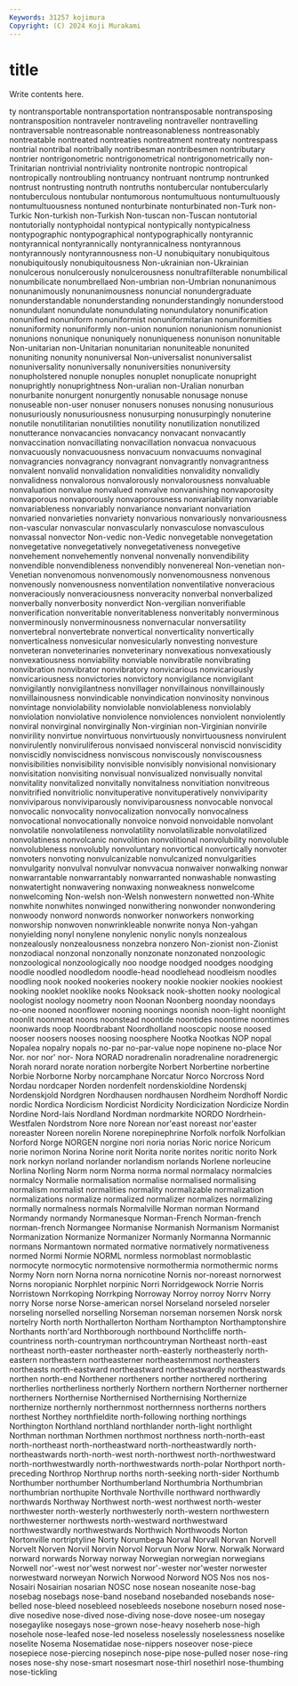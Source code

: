 ```yaml
---
Keywords: 31257 kojimura
Copyright: (C) 2024 Koji Murakami
---
```


# title

Write contents here.



ty nontransportable
nontransportation nontransposable nontransposing nontransposition nontraveler nontraveling nontraveller nontravelling nontraversable nontreasonable
nontreasonableness nontreasonably nontreatable nontreated nontreaties nontreatment nontreaty nontrespass nontrial nontribal
nontribally nontribesman nontribesmen nontributary nontrier nontrigonometric nontrigonometrical nontrigonometrically non-Trinitarian nontrivial
nontriviality nontronite nontropic nontropical nontropically nontroubling nontruancy nontruant nontrump nontrunked
nontrust nontrusting nontruth nontruths nontubercular nontubercularly nontuberculous nontubular nontumorous nontumultuous
nontumultuously nontumultuousness nontuned nonturbinate nonturbinated non-Turk non-Turkic Non-turkish non-Turkish Non-tuscan
non-Tuscan nontutorial nontutorially nontyphoidal nontypical nontypically nontypicalness nontypographic nontypographical nontypographically
nontyrannic nontyrannical nontyrannically nontyrannicalness nontyrannous nontyrannously nontyrannousness non-U nonubiquitary nonubiquitous
nonubiquitously nonubiquitousness Non-ukrainian non-Ukrainian nonulcerous nonulcerously nonulcerousness nonultrafilterable nonumbilical nonumbilicate
nonumbrellaed Non-umbrian non-Umbrian nonunanimous nonunanimously nonunanimousness nonuncial nonundergraduate nonunderstandable nonunderstanding
nonunderstandingly nonunderstood nonundulant nonundulate nonundulating nonundulatory nonunification nonunified nonuniform nonuniformist
nonuniformitarian nonuniformities nonuniformity nonuniformly non-union nonunion nonunionism nonunionist nonunions nonunique
nonuniquely nonuniqueness nonunison nonunitable Non-unitarian non-Unitarian nonunitarian nonuniteable nonunited nonuniting
nonunity nonuniversal Non-universalist nonuniversalist nonuniversality nonuniversally nonuniversities nonuniversity nonupholstered nonuple
nonuples nonuplet nonuplicate nonupright nonuprightly nonuprightness Non-uralian non-Uralian nonurban nonurbanite
nonurgent nonurgently nonusable nonusage nonuse nonuseable non-user nonuser nonusers nonuses
nonusing nonusurious nonusuriously nonusuriousness nonusurping nonusurpingly nonuterine nonutile nonutilitarian nonutilities
nonutility nonutilization nonutilized nonutterance nonvacancies nonvacancy nonvacant nonvacantly nonvaccination nonvacillating
nonvacillation nonvacua nonvacuous nonvacuously nonvacuousness nonvacuum nonvacuums nonvaginal nonvagrancies nonvagrancy
nonvagrant nonvagrantly nonvagrantness nonvalent nonvalid nonvalidation nonvalidities nonvalidity nonvalidly nonvalidness
nonvalorous nonvalorously nonvalorousness nonvaluable nonvaluation nonvalue nonvalued nonvalve nonvanishing nonvaporosity
nonvaporous nonvaporously nonvaporousness nonvariability nonvariable nonvariableness nonvariably nonvariance nonvariant nonvariation
nonvaried nonvarieties nonvariety nonvarious nonvariously nonvariousness non-vascular nonvascular nonvascularly nonvasculose
nonvasculous nonvassal nonvector Non-vedic non-Vedic nonvegetable nonvegetation nonvegetative nonvegetatively nonvegetativeness
nonvegetive nonvehement nonvehemently nonvenal nonvenally nonvendibility nonvendible nonvendibleness nonvendibly nonvenereal
Non-venetian non-Venetian nonvenomous nonvenomously nonvenomousness nonvenous nonvenously nonvenousness nonventilation nonventilative
nonveracious nonveraciously nonveraciousness nonveracity nonverbal nonverbalized nonverbally nonverbosity nonverdict Non-vergilian
nonverifiable nonverification nonveritable nonveritableness nonveritably nonverminous nonverminously nonverminousness nonvernacular nonversatility
nonvertebral nonvertebrate nonvertical nonverticality nonvertically nonverticalness nonvesicular nonvesicularly nonvesting nonvesture
nonveteran nonveterinaries nonveterinary nonvexatious nonvexatiously nonvexatiousness nonviability nonviable nonvibratile nonvibrating
nonvibration nonvibrator nonvibratory nonvicarious nonvicariously nonvicariousness nonvictories nonvictory nonvigilance nonvigilant
nonvigilantly nonvigilantness nonvillager nonvillainous nonvillainously nonvillainousness nonvindicable nonvindication nonvinosity nonvinous
nonvintage nonviolability nonviolable nonviolableness nonviolably nonviolation nonviolative nonviolence nonviolences nonviolent
nonviolently nonviral nonvirginal nonvirginally Non-virginian non-Virginian nonvirile nonvirility nonvirtue nonvirtuous
nonvirtuously nonvirtuousness nonvirulent nonvirulently nonviruliferous nonvisaed nonvisceral nonviscid nonviscidity nonviscidly
nonviscidness nonviscous nonviscously nonviscousness nonvisibilities nonvisibility nonvisible nonvisibly nonvisional nonvisionary
nonvisitation nonvisiting nonvisual nonvisualized nonvisually nonvital nonvitality nonvitalized nonvitally nonvitalness
nonvitiation nonvitreous nonvitrified nonvitriolic nonvituperative nonvituperatively nonviviparity nonviviparous nonviviparously nonviviparousness
nonvocable nonvocal nonvocalic nonvocality nonvocalization nonvocally nonvocalness nonvocational nonvocationally nonvoice
nonvoid nonvoidable nonvolant nonvolatile nonvolatileness nonvolatility nonvolatilizable nonvolatilized nonvolatiness nonvolcanic
nonvolition nonvolitional nonvolubility nonvoluble nonvolubleness nonvolubly nonvoluntary nonvortical nonvortically nonvoter
nonvoters nonvoting nonvulcanizable nonvulcanized nonvulgarities nonvulgarity nonvulval nonvulvar nonvvacua nonwaiver
nonwalking nonwar nonwarrantable nonwarrantably nonwarranted nonwashable nonwasting nonwatertight nonwavering nonwaxing
nonweakness nonwelcome nonwelcoming Non-welsh non-Welsh nonwestern nonwetted non-White nonwhite nonwhites
nonwinged nonwithering nonwonder nonwondering nonwoody nonword nonwords nonworker nonworkers nonworking
nonworship nonwoven nonwrinkleable nonwrite nonya Non-yahgan nonyielding nonyl nonylene nonylenic
nonylic nonyls nonzealous nonzealously nonzealousness nonzebra nonzero Non-zionist non-Zionist nonzodiacal
nonzonal nonzonally nonzonate nonzonated nonzoologic nonzoological nonzoologically noo noodge noodged
noodges noodging noodle noodled noodledom noodle-head noodlehead noodleism noodles noodling
nook nooked nookeries nookery nookie nookier nookies nookiest nooking nooklet
nooklike nooks Nooksack nook-shotten nooky noological noologist noology noometry noon
Noonan Noonberg noonday noondays no-one nooned noonflower nooning noonings noonish
noon-light noonlight noonlit noonmeat noons noonstead noontide noontides noontime noontimes
noonwards noop Noordbrabant Noordholland nooscopic noose noosed nooser noosers nooses
noosing noosphere Nootka Nootkas NOP nopal Nopalea nopalry nopals no-par
no-par-value nope nopinene no-place Nor Nor. nor nor' nor- Nora
NORAD noradrenalin noradrenaline noradrenergic Norah norard norate noration norbergite Norbert
Norbertine norbertine Norbie Norborne Norby norcamphane Norcatur Norco Norcross Nord
Nordau nordcaper Norden nordenfelt nordenskioldine Nordenskj Nordenskjold Nordgren Nordhausen nordhausen
Nordheim Nordhoff Nordic nordic Nordica Nordicism Nordicist Nordicity Nordicization Nordicize
Nordin Nordine Nord-lais Nordland Nordman nordmarkite NORDO Nordrhein-Westfalen Nordstrom Nore
nore Norean nor'east noreast nor'easter noreaster Noreen norelin Norene norepinephrine
Norfolk norfolk Norfolkian Norford Norge NORGEN norgine nori noria norias
Noric norice Noricum norie norimon Norina Norine norit Norita norite
norites noritic norito Nork nork norkyn norland norlander norlandism norlands
Norlene norleucine Norlina Norling Norm norm Norma norma normal normalacy
normalcies normalcy Normalie normalisation normalise normalised normalising normalism normalist normalities
normality normalizable normalization normalizations normalize normalized normalizer normalizes normalizing normally
normalness normals Normalville Norman norman Normand Normandy normandy Normanesque Norman-French
Norman-french norman-french Normangee Normanise Normanish Normanism Normanist Normanization Normanize Normanizer
Normanly Normanna Normannic normans Normantown normated normative normatively normativeness normed
Normi Normie NORML normless normoblast normoblastic normocyte normocytic normotensive normothermia
normothermic norms Normy Norn norn Norna norna nornicotine Nornis nor-noreast
nornorwest Norns noropianic Norphlet norpinic Norri Norridgewock Norrie Norris Norristown
Norrkoping Norrkping Norroway Norroy norroy Norrv Norry norry Norse norse
Norse-american norsel Norseland norseled norseler norseling norselled norselling Norseman norseman
norsemen Norsk norsk nortelry North north Northallerton Northam Northampton Northamptonshire
Northants north'ard Northborough northbound Northcliffe north-countriness north-countryman northcountryman Northeast north-east
northeast north-easter northeaster north-easterly northeasterly north-eastern northeastern northeasterner northeasternmost northeasters
northeasts north-eastward northeastward northeastwardly northeastwards northen north-end Northener northeners norther
northered northering northerlies northerliness northerly Northern northern Northerner northerner northerners
Northernise Northernised Northernising Northernize northernize northernly northernmost northernness northerns northers
northest Northey northfieldite north-following northing northings Northington Northland northland northlander
north-light northlight Northman northman Northmen northmost northness north-north-east north-northeast north-northeastward
north-northeastwardly north-northeastwards north-north-west north-northwest north-northwestward north-northwestwardly north-northwestwards north-polar Northport north-preceding
Northrop Northrup norths north-seeking north-sider Northumb Northumber northumber Northumberland Northumbria
Northumbrian northumbrian northupite Northvale Northville northward northwardly northwards Northway Northwest
north-west northwest north-wester northwester north-westerly northwesterly north-western northwestern northwesterner northwests
north-westward northwestward northwestwardly northwestwards Northwich Northwoods Norton Nortonville nortriptyline Norty
Norumbega Norval Norvall Norvan Norvell Norvelt Norven Norvil Norvin Norvol
Norvun Norw Norw. Norwalk Norward norward norwards Norway norway Norwegian
norwegian norwegians Norwell nor'-west nor'west norwest nor'-wester nor'wester norwester norwestward
norweyan Norwich Norwood Norword NOS Nos nos nos- Nosairi Nosairian
nosarian NOSC nose nosean noseanite nose-bag nosebag nosebags nose-band noseband
nosebanded nosebands nose-belled nose-bleed nosebleed nosebleeds nosebone noseburn nosed nose-dive
nosedive nose-dived nose-diving nose-dove nosee-um nosegay nosegaylike nosegays nose-grown nose-heavy
noseherb nose-high nosehole nose-leafed nose-led noseless noselessly noselessness noselike noselite
Nosema Nosematidae nose-nippers noseover nose-piece nosepiece nose-piercing nosepinch nose-pipe nose-pulled
noser nose-ring noses nose-shy nose-smart nosesmart nose-thirl nosethirl nose-thumbing nose-tickling
